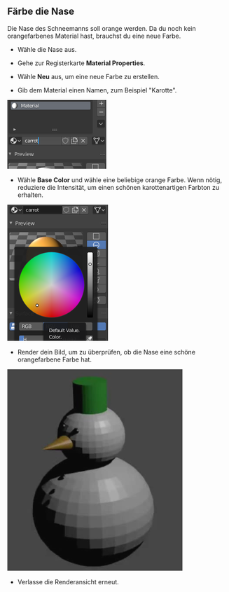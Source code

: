 ## Färbe die Nase

Die Nase des Schneemanns soll orange werden. Da du noch kein orangefarbenes Material hast, brauchst du eine neue Farbe.

+ Wähle die Nase aus.

+ Gehe zur Registerkarte **Material Properties**.

+ Wähle **Neu** aus, um eine neue Farbe zu erstellen.

+ Gib dem Material einen Namen, zum Beispiel "Karotte".

![Material benennen](images/blender-material-cone-name.png)

+ Wähle **Base Color** und wähle eine beliebige orange Farbe. Wenn nötig, reduziere die Intensität, um einen schönen karottenartigen Farbton zu erhalten.

![Farbe auswählen](images/blender-material-cone-colour.png)

+ Render dein Bild, um zu überprüfen, ob die Nase eine schöne orangefarbene Farbe hat.

![Den Kegel anzeigen](images/blender-snowman-orange-nose.png)

+ Verlasse die Renderansicht erneut.